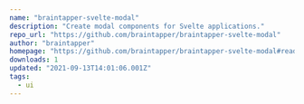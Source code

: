 ```yaml
---
name: "braintapper-svelte-modal"
description: "Create modal components for Svelte applications."
repo_url: "https://github.com/braintapper/braintapper-svelte-modal"
author: "braintapper"
homepage: "https://github.com/braintapper/braintapper-svelte-modal#readme"
downloads: 1
updated: "2021-09-13T14:01:06.001Z"
tags: 
  - ui
---
```

